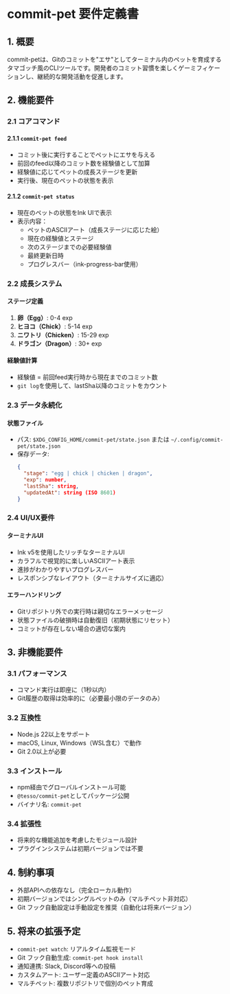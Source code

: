 # commit-pet 要件定義書

## 1. 概要

commit-petは、Gitのコミットを"エサ"としてターミナル内のペットを育成するタマゴッチ風のCLIツールです。開発者のコミット習慣を楽しくゲーミフィケーションし、継続的な開発活動を促進します。

## 2. 機能要件

### 2.1 コアコマンド

#### 2.1.1 `commit-pet feed`

- コミット後に実行することでペットにエサを与える
- 前回のfeed以降のコミット数を経験値として加算
- 経験値に応じてペットの成長ステージを更新
- 実行後、現在のペットの状態を表示

#### 2.1.2 `commit-pet status`

- 現在のペットの状態をInk UIで表示
- 表示内容：
  - ペットのASCIIアート（成長ステージに応じた絵）
  - 現在の経験値とステージ
  - 次のステージまでの必要経験値
  - 最終更新日時
  - プログレスバー（ink-progress-bar使用）

### 2.2 成長システム

#### ステージ定義

1. **卵（Egg）**: 0-4 exp
2. **ヒヨコ（Chick）**: 5-14 exp
3. **ニワトリ（Chicken）**: 15-29 exp
4. **ドラゴン（Dragon）**: 30+ exp

#### 経験値計算

- 経験値 = 前回feed実行時から現在までのコミット数
- `git log`を使用して、lastSha以降のコミットをカウント

### 2.3 データ永続化

#### 状態ファイル

- パス: `$XDG_CONFIG_HOME/commit-pet/state.json` または `~/.config/commit-pet/state.json`
- 保存データ:
  ```json
  {
    "stage": "egg | chick | chicken | dragon",
    "exp": number,
    "lastSha": string,
    "updatedAt": string (ISO 8601)
  }
  ```

### 2.4 UI/UX要件

#### ターミナルUI

- Ink v5を使用したリッチなターミナルUI
- カラフルで視覚的に楽しいASCIIアート表示
- 進捗がわかりやすいプログレスバー
- レスポンシブなレイアウト（ターミナルサイズに適応）

#### エラーハンドリング

- Gitリポジトリ外での実行時は親切なエラーメッセージ
- 状態ファイルの破損時は自動復旧（初期状態にリセット）
- コミットが存在しない場合の適切な案内

## 3. 非機能要件

### 3.1 パフォーマンス

- コマンド実行は即座に（1秒以内）
- Git履歴の取得は効率的に（必要最小限のデータのみ）

### 3.2 互換性

- Node.js 22以上をサポート
- macOS, Linux, Windows（WSL含む）で動作
- Git 2.0以上が必要

### 3.3 インストール

- npm経由でグローバルインストール可能
- `@tesso/commit-pet`としてパッケージ公開
- バイナリ名: `commit-pet`

### 3.4 拡張性

- 将来的な機能追加を考慮したモジュール設計
- プラグインシステムは初期バージョンでは不要

## 4. 制約事項

- 外部APIへの依存なし（完全ローカル動作）
- 初期バージョンではシングルペットのみ（マルチペット非対応）
- Git フック自動設定は手動設定を推奨（自動化は将来バージョン）

## 5. 将来の拡張予定

- `commit-pet watch`: リアルタイム監視モード
- Git フック自動生成: `commit-pet hook install`
- 通知連携: Slack, Discord等への投稿
- カスタムアート: ユーザー定義のASCIIアート対応
- マルチペット: 複数リポジトリで個別のペット育成
